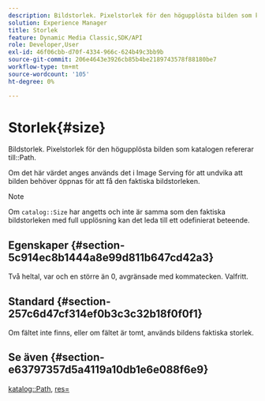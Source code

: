 ```yaml
---
description: Bildstorlek. Pixelstorlek för den högupplösta bilden som katalogsökvägen refererar till.
solution: Experience Manager
title: Storlek
feature: Dynamic Media Classic,SDK/API
role: Developer,User
exl-id: 46f06cbb-d70f-4334-966c-624b49c3bb9b
source-git-commit: 206e4643e3926cb85b4be2189743578f88180be7
workflow-type: tm+mt
source-wordcount: '105'
ht-degree: 0%

---
```


# Storlek{#size}

Bildstorlek. Pixelstorlek för den högupplösta bilden som katalogen refererar till::Path.

Om det här värdet anges används det i Image Serving för att undvika att bilden behöver öppnas för att få den faktiska bildstorleken.

>[!NOTE]
>
>Om `catalog::Size` har angetts och inte är samma som den faktiska bildstorleken med full upplösning kan det leda till ett odefinierat beteende.

## Egenskaper {#section-5c914ec8b1444a8e99d811b647cd42a3}

Två heltal, var och en större än 0, avgränsade med kommatecken. Valfritt.

## Standard {#section-257c6d47cf314ef0b3c3c32b18f0f0f1}

Om fältet inte finns, eller om fältet är tomt, används bildens faktiska storlek.

## Se även {#section-e63797357d5a4119a10db1e6e088f6e9}

[katalog::Path](../../../../../../is-api/image-catalog/image-serving-api-ref/c-image-catalog-reference/c-image-svg-data-reference/c-image-data-reference/r-path-cat.md#reference-306afcaff172440ca81b85da8d78213c), [res=](/help/aem-is-ir-api/is-api/http-ref/image-serving-api-ref/c-http-protocol-reference/c-command-reference/r-res.md)
